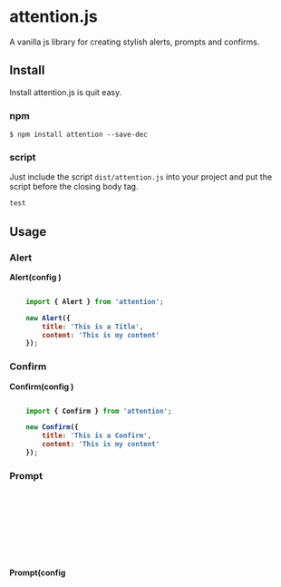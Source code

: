 # attention.js

A vanilla js library for creating stylish alerts, prompts and confirms.

## Install

Install attention.js is quit easy.

### npm

``` npm
$ npm install attention --save-dec
```

### script

Just include the script `dist/attention.js` into your project and put the script before the closing body tag.

``` html
test
```



## Usage

### Alert

**Alert(config <object>)**

``` javascript

    import { Alert } from 'attention';

    new Alert({
        title: 'This is a Title',
        content: 'This is my content'
    });

```

### Confirm

**Confirm(config <object>)**

``` javascript

    import { Confirm } from 'attention';

    new Confirm({
        title: 'This is a Confirm',
        content: 'This is my content'
    });

```

### Prompt

**Prompt(config <object>)**

``` javascript

    import { Prompt } from 'attention';

    new Prompt({
        title: 'This is a Prompt',
        content: 'This is my content'
    });

```

## Config / Option

When creating a new Object of an Alert, Prompt or Confirm, it is needed to pass an object.
This object has a few options that you can change.

key | description | type | mandatory|
----|-----------|----|-----|
title | Title | string | true |
content | Content | string | true |


## Methods

Attention offers a lot of lifecycle methods. These methods are giving the oportunity to change the behaviour of a life of a component.

Here is a list of available methods. These methods are available in every component.

name | description |
----|----------|
beforeRender | fires before rendering a component |
afterRender | fires after rendering a component |
beforeClose | fires before closing a component |
afterClose | fires after closing a component |

Furthermore we have methods which are only available in some methods.

### Methods - Confirm

name | description |
-----|---------|
onAccept | fires when user has accepted |
onCancel | fires when user has canceled |

### Methods - Prompt

name | description |
-----|---------|
onSend | fires when the user has entered the input |
